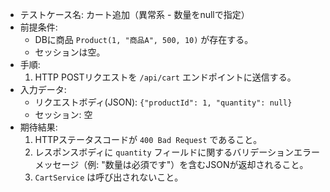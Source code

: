 - テストケース名: カート追加（異常系 - 数量をnullで指定）
- 前提条件:
  - DBに商品 `Product(1, "商品A", 500, 10)` が存在する。
  - セッションは空。
- 手順:
  1. HTTP POSTリクエストを `/api/cart` エンドポイントに送信する。
- 入力データ:
  - リクエストボディ(JSON): `{"productId": 1, "quantity": null}`
  - セッション: 空
- 期待結果:
  1. HTTPステータスコードが `400 Bad Request` であること。
  2. レスポンスボディに `quantity` フィールドに関するバリデーションエラーメッセージ（例: "数量は必須です"）を含むJSONが返却されること。
  3. `CartService` は呼び出されないこと。